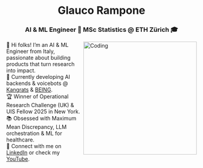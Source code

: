 <h1 align="center">Glauco Rampone</h1>
<h3 align="center">AI & ML Engineer 🤖 MSc Statistics @ ETH Zürich 🎓</h3>
<img align="right" alt="Coding" height="300" src="https://i.imgur.com/tDyUXbK.gif">

<ul style="list-style-type: none; margin: 0; padding: 0;">
      <li>🧠 Hi folks! I’m an AI & ML Engineer from Italy, passionate about building products that turn research into impact.</li>
      <li>🚀 Currently developing AI backends & voicebots @ <a href="https://kangrats.com" target="_blank">Kangrats</a> & <a href="#" target="_blank">BEING</a>.</li>
      <li>🏆 Winner of Operational Research Challenge (UK) & UIS Fellow 2025 in New York.</li>
      <li>📚 Obsessed with Maximum Mean Discrepancy, LLM orchestration & ML for healthcare.</li>
      <li>💭 Connect with me on <a href="https://www.linkedin.com/in/glaucorampone" target="_blank">LinkedIn</a> or check my <a href="https://www.youtube.com/@glaucorampone" target="_blank">YouTube</a>.</li>
</ul>
